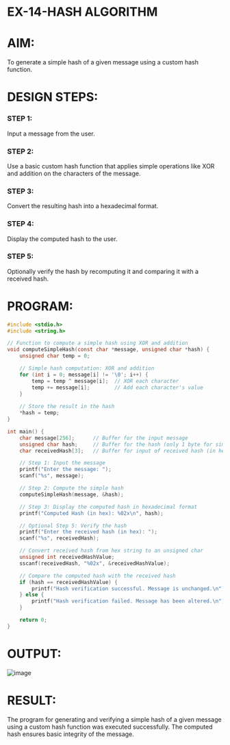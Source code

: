 # EX-14-HASH ALGORITHM
# AIM:
To generate a simple hash of a given message using a custom hash function.

# DESIGN STEPS:
### STEP 1:
Input a message from the user.

### STEP 2:
Use a basic custom hash function that applies simple operations like XOR and addition on the characters of the message.

### STEP 3:
Convert the resulting hash into a hexadecimal format.

### STEP 4:
Display the computed hash to the user.

### STEP 5:
Optionally verify the hash by recomputing it and comparing it with a received hash.

# PROGRAM:
```C
#include <stdio.h>
#include <string.h>

// Function to compute a simple hash using XOR and addition
void computeSimpleHash(const char *message, unsigned char *hash) {
    unsigned char temp = 0;

    // Simple hash computation: XOR and addition
    for (int i = 0; message[i] != '\0'; i++) {
        temp = temp ^ message[i];  // XOR each character
        temp += message[i];        // Add each character's value
    }
    
    // Store the result in the hash
    *hash = temp;
}

int main() {
    char message[256];      // Buffer for the input message
    unsigned char hash;     // Buffer for the hash (only 1 byte for simplicity)
    char receivedHash[3];   // Buffer for input of received hash (in hex format)

    // Step 1: Input the message
    printf("Enter the message: ");
    scanf("%s", message);

    // Step 2: Compute the simple hash
    computeSimpleHash(message, &hash);

    // Step 3: Display the computed hash in hexadecimal format
    printf("Computed Hash (in hex): %02x\n", hash);

    // Optional Step 5: Verify the hash
    printf("Enter the received hash (in hex): ");
    scanf("%s", receivedHash);

    // Convert received hash from hex string to an unsigned char
    unsigned int receivedHashValue;
    sscanf(receivedHash, "%02x", &receivedHashValue);

    // Compare the computed hash with the received hash
    if (hash == receivedHashValue) {
        printf("Hash verification successful. Message is unchanged.\n");
    } else {
        printf("Hash verification failed. Message has been altered.\n");
    }

    return 0;
}
```
# OUTPUT:
![image](https://github.com/user-attachments/assets/a2c2b6bd-403c-440d-a46e-a5ca0136b16e)

# RESULT:
The program for generating and verifying a simple hash of a given message using a custom hash function was executed successfully. The computed hash ensures basic integrity of the message.
